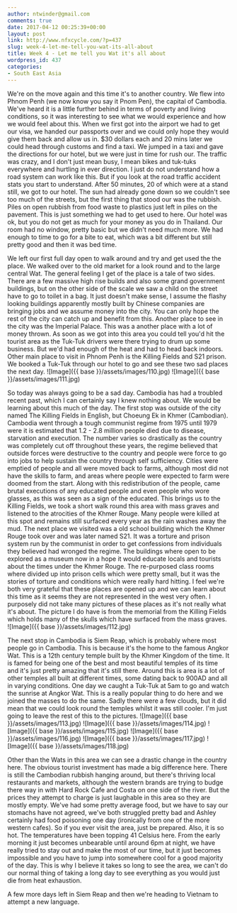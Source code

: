 ```yaml
---
author: ntwinder@gmail.com
comments: true
date: 2017-04-12 00:25:39+00:00
layout: post
link: http://www.nfxcycle.com/?p=437
slug: week-4-let-me-tell-you-wat-its-all-about
title: Week 4 - Let me tell you Wat it's all about
wordpress_id: 437
categories:
- South East Asia
---
```


We're on the move again and this time it's to another country. We flew into Phnom Penh (we now know you say it Pnom Pen), the capital of Cambodia.  We've heard it is a little further behind in terms of poverty and living conditions, so it was interesting to see what we would experience and how we would feel about this.  When we first got into the airport we had to get our visa, we handed our passports over and we could only hope they would give them back and allow us in. $30 dollars each and 20 mins later we could head through customs and find a taxi.  We jumped in a taxi and gave the directions for our hotel, but we were just in time for rush our.  The traffic was crazy, and I don't just mean busy, I mean bikes and tuk-tuks everywhere and hurtling in ever direction. I just do not understand how a road system can work like this.  But if you look at the road traffic accident stats you start to understand.  After 50 minutes, 20 of which were at a stand still, we got to our hotel. The sun had already gone down so we couldn't see too much of the streets, but the first thing that stood our was the rubbish. Piles on open rubbish from food waste to plastics just left in piles on the pavement. This is just something we had to get used to here.  Our hotel was ok, but you do not get as much for your money as you do in Thailand.  Our room had no window, pretty basic but we didn't need much more.  We had enough to time to go for a bite to eat, which was a bit different but still pretty good and then it was bed time.

We left our first full day open to walk around and try and get used the the place. We walked over to the old market for a look round and to the large central Wat.  The general feeling I get of the place is a tale of two sides.  There are a few massive high rise builds and also some grand government buildings, but on the other side of the scale we saw a child on the street have to go to toilet in a bag.  It just doesn't make sense, I assume the flashy looking buildings apparently mostly built by Chinese companies are bringing jobs and we assume money into the city. You can only hope the rest of the city can catch up and benefit from this.  Another place to see in the city was the Imperial Palace.  This was a another place with a lot of money thrown.  As soon as we got into this area you could tell you'd hit the tourist area as the Tuk-Tuk drivers were there trying to drum up some business. But we'd had enough of the heat and had to head back indoors.  Other main place to visit in Phnom Penh is the Killing Fields and S21 prison.  We booked a Tuk-Tuk through our hotel to go and see these two sad places the next day.
![Image]({{ base }}/assets/images/110.jpg)
![Image]({{ base }}/assets/images/111.jpg)

So today was always going to be a sad day. Cambodia has had a troubled recent past, which I can certainly say I knew nothing about.  We would be learning about this much of the day.  The first stop was outside of the city named The Killing Fields in English, but Choeung Ek in Khmer (Cambodian). Cambodia went through a tough communist regime from 1975 until 1979 were it is estimated that 1.2 - 2.8 million people died due to disease, starvation and execution.  The number varies so drastically as the country was completely cut off throughout these years, the regime believed that outside forces were destructive to the country and people were force to go into jobs to help sustain the country through self sufficiency.  Cities were emptied of people and all were moved back to farms, although most did not have the skills to farm, and areas where people were expected to farm were doomed from the start. Along with this redistribution of the people,  came brutal executions of any educated people and even people who wore glasses, as this was seen as a sign of the educated. This brings us to the Killing Fields, we took a short walk round this area with mass graves and listened to the atrocities of the Khmer Rouge. Many people were killed at this spot and remains still surfaced every year as the rain washes away the mud.
The next place we visited was a old school building which the Khmer Rouge took over and was later named S21.  It was a torture and prison system run by the communist in order to get confessions from individuals they believed had wronged the regime.  The buildings where open to be explored as a museum now in a hope it would educate locals and tourists about the times under the Khmer Rouge.  The re-purposed class rooms where divided up into prison cells which were pretty small, but it was the stories of torture and conditions which were really hard hitting. I feel we're both very grateful that these places are opened up and we can learn about this time as it seems they are not represented in the west very often. I purposely did not take many pictures of these places as it's not really what it's about. The picture I do have is from the memorial from the Killing Fields which holds many of the skulls which have surfaced from the mass graves.
![Image]({{ base }}/assets/images/112.jpg)

The next stop in Cambodia is Siem Reap, which is probably where most people go in Cambodia.  This is because it's the home to the famous Angkor Wat.  This is a 12th century temple built by the Khmer Kingdom of the time.  It is famed for being one of the best and most beautiful temples of its time and it's just pretty amazing that it's still there.  Around this is area is a lot of other temples all built at different times, some dating back to 900AD and all in varying conditions. One day we caught a Tuk-Tuk at 5am to go and watch the sunrise at Angkor Wat.  This is a really popular thing to do here and we joined the masses to do the same. Sadly there were a few clouds, but it did mean that we could look round the temples whilst it was still cooler. I'm just going to leave the rest of this to the pictures.
![Image]({{ base }}/assets/images/113.jpg)
![Image]({{ base }}/assets/images/114.jpg)
![Image]({{ base }}/assets/images/115.jpg)
![Image]({{ base }}/assets/images/116.jpg)
![Image]({{ base }}/assets/images/117.jpg)
![Image]({{ base }}/assets/images/118.jpg)

Other than the Wats in this area we can see a drastic change in the country here.  The obvious tourist investment has made a big difference here.  There is still the Cambodian rubbish hanging around, but there's thriving local restaurants and markets, although the western brands are trying to budge there way in with Hard Rock Cafe and Costa on one side of the river. But the prices they attempt to charge is just laughable in this area so they are mostly empty.  We've had some pretty average food, but we have to say our stomachs have not agreed, we've both struggled pretty bad and Ashley certainly had food poisoning one day (ironically from one of the more western cafes).  So if you ever visit the area, just be prepared. Also, it is so hot. The temperatures have been topping 41 Celsius here. From the early morning it just becomes unbearable until around 6pm at night, we have really tried to stay out and make the most of our time, but it just becomes impossible and you have to jump into somewhere cool for a good majority of the day. This is why I believe it takes so long to see the area, we can't do our normal thing of taking a long day to see everything as you would just die from heat exhaustion.

A few more days left in Siem Reap and then we're heading to Vietnam to attempt a new language.
